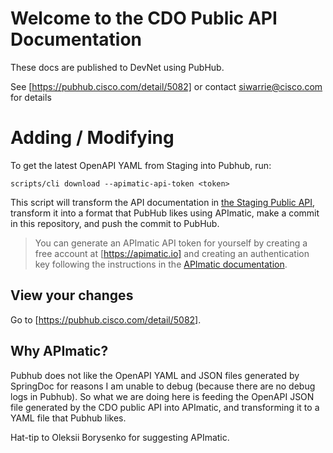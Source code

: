 # Welcome to the CDO Public API Documentation

These docs are published to DevNet using PubHub. 

See [https://pubhub.cisco.com/detail/5082] or contact siwarrie@cisco.com for details

# Adding / Modifying

To get the latest OpenAPI YAML from Staging into Pubhub, run:
```
scripts/cli download --apimatic-api-token <token>
```

This script will transform the API documentation in [the Staging Public API](https://edge.staging.cdo.cisco.com/api/platform/public-api/v3/api-docs), transform it into a format that PubHub likes using APImatic, make a commit in this repository, and push the commit to PubHub. 

> You can generate an APImatic API token for yourself by creating a free account at [https://apimatic.io] and creating an authentication key following the instructions in the [APImatic documentation](https://docs.apimatic.io/account-management/obtaining-auth-keys/).

## View your changes
Go to [https://pubhub.cisco.com/detail/5082].
## Why APImatic?

Pubhub does not like the OpenAPI YAML and JSON files generated by SpringDoc for reasons I am unable to debug (because there are no debug logs in Pubhub). So what we are doing here is feeding the OpenAPI JSON file generated by the CDO public API into APImatic, and transforming it to a YAML file that Pubhub likes.

Hat-tip to Oleksii Borysenko for suggesting APImatic.

